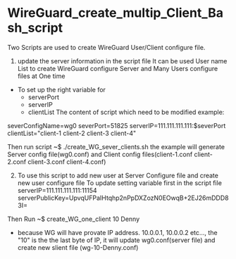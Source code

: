 # WireGuard_create_multip_Client_Bash_script

Two Scripts are used to create WireGuard User/Client configure file.

1) update the server information in the script file
It can be used User name List to create WireGuard configure Server and Many Users configure files at One time
  - To set up the right variable for 
    - serverPort
    - serverIP
    - clientList
The content of script which need to be modified
example:

severConfigName=wg0
severPort=51825
serverIP=111.111.111.111:$severPort
clientList="client-1 client-2 client-3 client-4"

Then run script
~$ ./create_WG_sever_clients.sh
the example will generate Server config file(wg0.conf) and Client config files(client-1.conf client-2.conf client-3.conf client-4.conf)

2) To use this script to add new user at Server Configure file and create new user configure file
To update setting variable first in the script file
serverIP=111.111.111.111:11154
serverPublicKey=UpvqUFPaIHtqhp2nPpDXZozN0EOwqB+2EJ26mDDD83I=

Then Run
~$ create_WG_one_client 10 Denny
  - because WG will have provate IP address. 10.0.0.1, 10.0.0.2 etc..., the "10" is the the last byte of IP, 
    it will update wg0.conf(server file) and create new slient file (wg-10-Denny.conf)


